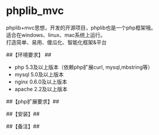 phplib_mvc
==========

phplib+mvc思想，开发的开源项目，phplib也是一个php框架哦。<br />
适合在windows、linux、mac系统上运行。<br />
打造简单、易用、傻瓜化、智能化框架&平台


##【环境要求】 ##
- php 5.3及以上版本（依赖php扩展curl, mysql,mbstring等） <br />
- mysql 5.0及以上版本 <br />
- nginx 0.6.0及以上版本 <br />
- apache 2.2及以上版本 <br />

##【php扩展要求】##



##【安装】##



##【备注】##

